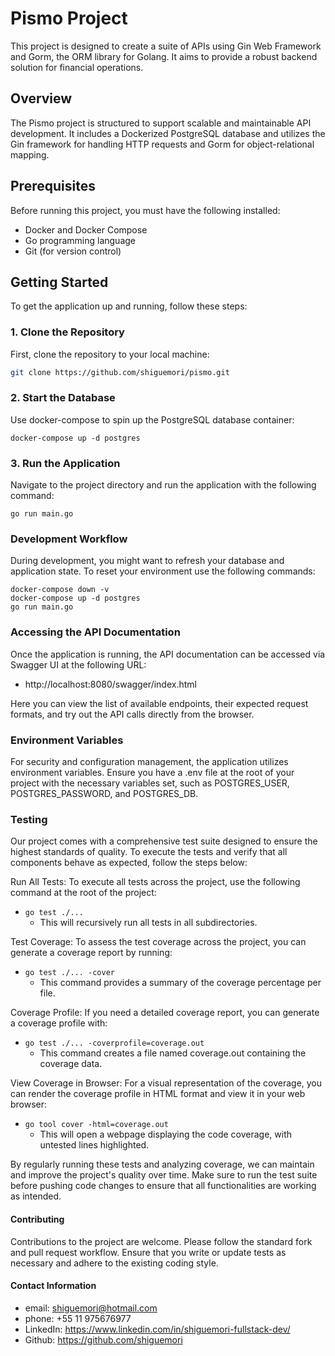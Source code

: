 # Pismo Project

This project is designed to create a suite of APIs using Gin Web Framework and Gorm, the ORM library for Golang. It aims to provide a robust backend solution for financial operations.

## Overview

The Pismo project is structured to support scalable and maintainable API development. It includes a Dockerized PostgreSQL database and utilizes the Gin framework for handling HTTP requests and Gorm for object-relational mapping.

## Prerequisites

Before running this project, you must have the following installed:

- Docker and Docker Compose
- Go programming language
- Git (for version control)

## Getting Started

To get the application up and running, follow these steps:

### 1. Clone the Repository

First, clone the repository to your local machine:

```sh
git clone https://github.com/shiguemori/pismo.git
```

### 2. Start the Database
Use docker-compose to spin up the PostgreSQL database container:

```docker-compose up -d postgres```

### 3. Run the Application
Navigate to the project directory and run the application with the following command:

```go run main.go```

### Development Workflow
During development, you might want to refresh your database and application state. To reset your environment use the following commands:
```
docker-compose down -v
docker-compose up -d postgres
go run main.go
```

### Accessing the API Documentation
Once the application is running, the API documentation can be accessed via Swagger UI at the following URL:

- http://localhost:8080/swagger/index.html

Here you can view the list of available endpoints, their expected request formats, and try out the API calls directly from the browser.

### Environment Variables
For security and configuration management, the application utilizes environment variables. Ensure you have a .env file at the root of your project with the necessary variables set, such as POSTGRES_USER, POSTGRES_PASSWORD, and POSTGRES_DB.

### Testing
Our project comes with a comprehensive test suite designed to ensure the highest standards of quality. To execute the tests and verify that all components behave as expected, follow the steps below:

Run All Tests: To execute all tests across the project, use the following command at the root of the project:

- ```go test ./...```
  - This will recursively run all tests in all subdirectories.

Test Coverage: To assess the test coverage across the project, you can generate a coverage report by running:

- ```go test ./... -cover```
    - This command provides a summary of the coverage percentage per file.

Coverage Profile: If you need a detailed coverage report, you can generate a coverage profile with:

- ```go test ./... -coverprofile=coverage.out```
    - This command creates a file named coverage.out containing the coverage data.

View Coverage in Browser: For a visual representation of the coverage, you can render the coverage profile in HTML format and view it in your web browser:
- ```go tool cover -html=coverage.out```
  - This will open a webpage displaying the code coverage, with untested lines highlighted.

By regularly running these tests and analyzing coverage, we can maintain and improve the project's quality over time. Make sure to run the test suite before pushing code changes to ensure that all functionalities are working as intended.

#### Contributing
Contributions to the project are welcome. Please follow the standard fork and pull request workflow. Ensure that you write or update tests as necessary and adhere to the existing coding style.

#### Contact Information
- email: shiguemori@hotmail.com
- phone: +55 11 975676977
- LinkedIn: https://www.linkedin.com/in/shiguemori-fullstack-dev/
- Github: https://github.com/shiguemori